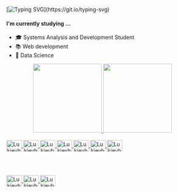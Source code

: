 

[![Typing SVG](https://readme-typing-svg.herokuapp.com?font=Fira+Code&size=28&pause=1000&color=7BCFF7FF&width=435&lines=Hello!%2C+My+name+is+Lucas;I'm+a+Developer+and+Design.;Ol%C3%A1!%2C+Meu+nome+%C3%A9+Lucas;Sou+Desenvolvedor+e+Design.)](https://git.io/typing-svg)

#### I'm currently studying ...
  - 🎓 Systems Analysis and Development Student
  - 📚 Web development
  - 💽 Data Science

  


<div align="center">
  <a href="https://github.com/lukieyh">
  <img height="180em" src="https://github-readme-stats.vercel.app/api?username=lukieyh&show_icons=true&theme=github_dark&include_all_commits=true&count_private=true"/>
  <img height="180em" src="https://github-readme-stats.vercel.app/api/top-langs/?username=lukieyh&layout=compact&langs_count=7&theme=github_dark"/>
</div>
<div style="display: inline_block"><br>
  <img align="center" alt="Lukieyh-Html" height="30" width="40" src="https://cdn.jsdelivr.net/gh/devicons/devicon/icons/html5/html5-original.svg"  >
  <img align="center" alt="Lukieyh-css" height="30" width="40" src="https://cdn.jsdelivr.net/gh/devicons/devicon/icons/css3/css3-original.svg"  >
  
  <img align="center" alt="Lukieyh-Js" height="30" width="40" src="https://cdn.jsdelivr.net/gh/devicons/devicon/icons/javascript/javascript-original.svg">
  <img align="center" alt="Lukieyh-Python" height="30" width="40" src="https://cdn.jsdelivr.net/gh/devicons/devicon/icons/python/python-original.svg"  >
  <img align="center" alt="Lukieyh-Java" height="30" width="40" src="https://cdn.jsdelivr.net/gh/devicons/devicon/icons/java/java-original.svg">
  
  <img align="center" alt="Lukieyh-Node" height="30" width="40" src="https://cdn.jsdelivr.net/gh/devicons/devicon/icons/nodejs/nodejs-original-wordmark.svg">
  <img align="center" alt="Lukieyh-React" height="30" width="40" src="https://cdn.jsdelivr.net/gh/devicons/devicon/icons/react/react-original.svg">
  
  <br><br>
  
  <img align="center" alt="Lukieyh-AE" height="30" width="40" src="https://cdn.jsdelivr.net/gh/devicons/devicon/icons/aftereffects/aftereffects-original.svg">
  <img align="center" alt="Lukieyh-PS" height="30" width="40" src="https://cdn.jsdelivr.net/gh/devicons/devicon/icons/photoshop/photoshop-plain.svg">
  <img align="center" alt="Lukieyh-behance" height="30" width="40" src="https://cdn.jsdelivr.net/gh/devicons/devicon/icons/behance/behance-original.svg">
  
<!--   <div>
  <br>

To be continued...
  
  </div> -->
 
  


  
 
